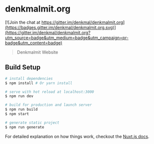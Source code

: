 # denkmalmit.org

[![Join the chat at https://gitter.im/denkmal/denkmalmit.org](https://badges.gitter.im/denkmal/denkmalmit.org.svg)](https://gitter.im/denkmal/denkmalmit.org?utm_source=badge&utm_medium=badge&utm_campaign=pr-badge&utm_content=badge)

> Denkmalmit Website

## Build Setup

``` bash
# install dependencies
$ npm install # Or yarn install

# serve with hot reload at localhost:3000
$ npm run dev

# build for production and launch server
$ npm run build
$ npm start

# generate static project
$ npm run generate
```

For detailed explanation on how things work, checkout the [Nuxt.js docs](https://github.com/nuxt/nuxt.js).
